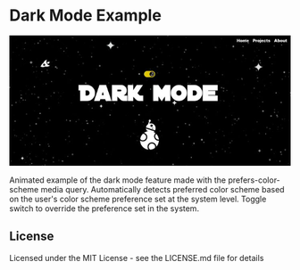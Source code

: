 # Dark Mode Example

![Dark mode screenshot](/assets/dark-mode-screenshot-2.jpg)

Animated example of the dark mode feature made with the prefers-color-scheme media query. Automatically detects preferred color scheme based on the user's color scheme preference set at the system level. Toggle switch to override the preference set in the system.

## License

Licensed under the MIT License - see the LICENSE.md file for details
